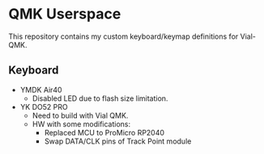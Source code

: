# QMK Userspace

This repository contains my custom keyboard/keymap definitions for Vial-QMK.

## Keyboard

 * YMDK Air40
   - Disabled LED due to flash size limitation.
 * YK DO52 PRO
   - Need to build with Vial QMK.
   - HW with some modifications:
     - Replaced MCU to ProMicro RP2040
     - Swap DATA/CLK pins of Track Point module
